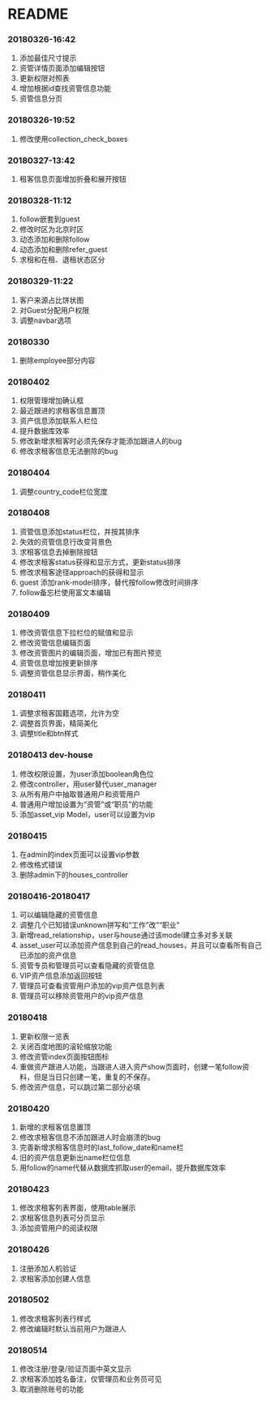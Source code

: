 # README

### 20180326-16:42
1. 添加最佳尺寸提示
2. 资管详情页面添加编辑按钮
3. 更新权限对照表
4. 增加根据id查找资管信息功能
5. 资管信息分页

### 20180326-19:52
1. 修改使用collection_check_boxes

### 20180327-13:42

1. 租客信息页面增加折叠和展开按钮

### 20180328-11:12
1. follow嵌套到guest
2. 修改时区为北京时区
3. 动态添加和删除follow
4. 动态添加和删除refer_guest
5. 求租和在租、退租状态区分

### 20180329-11:22

1. 客户来源占比饼状图
2. 对Guest分配用户权限
3. 调整navbar选项

### 20180330

1. 删除employee部分内容

### 20180402

1. 权限管理增加确认框
2. 最近跟进的求租客信息置顶
3. 资产信息添加联系人栏位
4. 提升数据库效率
5. 修改新增求租客时必须先保存才能添加跟进人的bug
6. 修改求租客信息无法删除的bug
### 20180404
1. 调整country_code栏位宽度

### 20180408
1. 资管信息添加status栏位，并按其排序
2. 失效的资管信息行改变背景色
3. 求租客信息去掉删除按钮
4. 修改求租客status获得和显示方式，更新status排序
5. 修改求租客途径approach的获得和显示
6. guest 添加rank-model排序，替代按follow修改时间排序
7. follow备忘栏使用富文本编辑

### 20180409
1. 修改资管信息下拉栏位的赋值和显示
2. 修改资管信息编辑页面
3. 修改资管图片的编辑页面，增加已有图片预览
4. 资管信息增加按更新排序
5. 调整资管信息显示界面，稍作美化

### 20180411
1. 调整求租客国籍选项，允许为空
2. 调整首页界面，精简美化
3. 调整title和btn样式

### 20180413 dev-house
1. 修改权限设置，为user添加boolean角色位
2. 修改controller，用user替代user_manager
3. 从所有用户中抽取普通用户和资管用户
4. 普通用户增加设置为“资管”或“职员”的功能
5. 添加asset_vip Model，user可以设置为vip

### 20180415
1. 在admin的index页面可以设置vip参数
2. 修改格式错误
3. 删除admin下的houses_controller

### 20180416-20180417
1. 可以编辑隐藏的资管信息
2. 调整几个已知错误unknown拼写和“工作”改”“职业”
3. 新增read_relationship，user与house通过该model建立多对多关联
4. asset_user可以添加资产信息到自己的read_houses，并且可以查看所有自己已添加的资产信息
5. 资管专员和管理员可以查看隐藏的资管信息
6. VIP资产信息添加返回按钮
7. 管理员可查看资管用户添加的vip资产信息列表
8. 管理员可以移除资管用户的vip资产信息

### 20180418
1. 更新权限一览表
2. 关闭百度地图的滚轮缩放功能
3. 修改资管index页面按钮图标
4. 重做资产跟进人功能，当跟进人进入资产show页面时，创建一笔follow资料，但是当日只创建一笔，重复的不保存。
5. 修改资产信息，可以跳过第二部分必填

### 20180420
1. 新增的求租客信息置顶
2. 修改求租客信息不添加跟进人时会崩溃的bug
3. 完善新增求租客信息时的last_follow_date和name栏
4. 旧的资产信息更新出name栏位信息
5. 用follow的name代替从数据库抓取user的email，提升数据库效率

### 20180423
1. 修改求租客列表界面，使用table展示
2. 求租客信息列表可分页显示
3. 添加资管用户的阅读权限

### 20180426
1. 注册添加人机验证
2. 求租客添加创建人信息

### 20180502
1. 修改求租客列表行样式
2. 修改编辑时默认当前用户为跟进人

### 20180514
1. 修改注册/登录/验证页面中英文显示
2. 求租客添加姓名备注，仅管理员和业务员可见
3. 取消删除账号的功能
